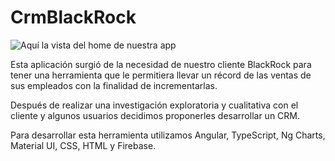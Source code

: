 # CrmBlackRock

![Aquí la vista del home de nuestra app](https://github.com/Jael91/CRM-BlackRock/blob/feat/updatesMay30/img-readme.png)

Esta aplicación surgió de la necesidad de nuestro cliente BlackRock para tener una herramienta que le permitiera llevar un récord de las ventas de sus empleados con la finalidad de incrementarlas. 

Después de realizar una investigación exploratoria y cualitativa con el cliente y algunos usuarios decidimos proponerles desarrollar un CRM.

Para desarrollar esta herramienta utilizamos Angular, TypeScript, Ng Charts, Material UI, CSS, HTML y Firebase.




